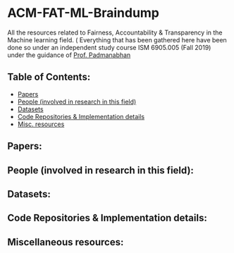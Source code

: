 # ACM-FAT-ML-Braindump

All the resources related to Fairness, Accountability &amp; Transparency in the Machine learning field. ( Everything that has been gathered here have been done so under an independent study course ISM 6905.005 (Fall 2019) under the guidance of [Prof. Padmanabhan](https://www.usf.edu/business/contacts/padmanabhan-balaji.aspx)

## Table of Contents:
- [Papers](##Papers)
- [People (involved in research in this field)]()
- [Datasets]()
- [Code Repositories & Implementation details]()
- [Misc. resources]()

## Papers:


## People (involved in research in this field):

## Datasets:

## Code Repositories & Implementation details:

## Miscellaneous resources:



